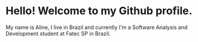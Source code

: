 # Hello! Welcome to my Github profile.

My name is Aline, I live in Brazil and currently I'm a Software Analysis and Development student at Fatec SP in Brazil.
